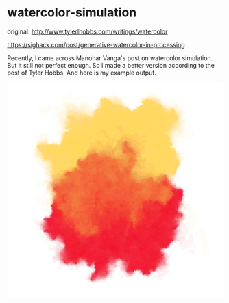 # watercolor-simulation
original: http://www.tylerlhobbs.com/writings/watercolor

https://sighack.com/post/generative-watercolor-in-processing

Recently, I came across Manohar Vanga's post on watercolor simulation. But it still not perfect enough. So I made a better version according to the post of Tyler Hobbs. And here is my example output.

![example](https://raw.githubusercontent.com/Oyh/watercolor-simulation/master/example.png)